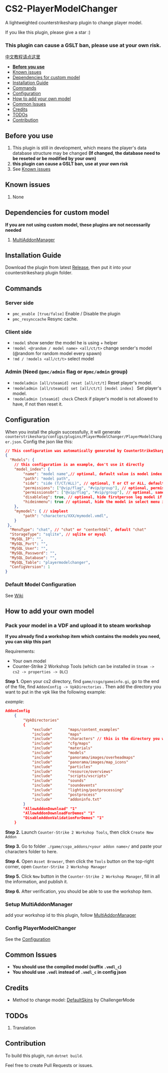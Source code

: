 # CS2-PlayerModelChanger
A lightweighted counterstrikesharp plugin to change player model.

If you like this plugin, please give a star :)
### This plugin can cause a GSLT ban, please use at your own risk.
[中文教程请点这里](https://github.com/samyycX/CS2-PlayerModelChanger/blob/master/README_CN.md)
- **[Before you use](#before-you-use)**
- [Known issues](#known-issues)
- [Dependencies for custom model](#dependencies-for-custom-model)
- [Installation Guide](#installation-guide)
- [Commands](#commands)
- [Configuration](#configuration)
- [How to add your own model](#how-to-add-your-own-model)
- [Common Issues](#common-issues)
- [Credits](#credits)
- [TODOs](#todos)
- [Contribution](#contribution)

## Before you use
1. This plugin is still in development, which means the player's data database structure may be changed **(If changed, the database need to be reseted or be modified by your own)**
2. **this plugin can cause a GSLT ban, use at your own risk**
3. See [Known issues](#known-issues)

## Known issues
1. None

## Dependencies for custom model
**If you are not using custom model, these plugins are not necessarily needed**
1. [MultiAddonManager](https://github.com/Source2ZE/MultiAddonManager)

## Installation Guide
Download the plugin from latest [Release](https://github.com/samyycX/CS2-PlayerModelChanger/releases), then put it into your counterstrikesharp plugin folder.

## Commands
### Server side
- `pmc_enable [true/false]` Enable / Disable the plugin
- `pmc_resynccache` Resync cache.
### Client side
- `!model` show sender the model he is using + helper
- `!model <@random / model name> <all/ct/t>` change sender's model (@random for random model every spawn)
- `!md / !models <all/ct/t>` select model
### Admin (Need `@pmc/admin` flag or `#pmc/admin` group)
- `!modeladmin [all/steamid] reset [all/ct/t]` Reset player's model.
- `!modeladmin [all/steamid] set [all/ct/t] [model index] ` Set player's model.
- `!modeladmin [steamid] check` Check if player's model is not allowed to have, if not then reset it.
## Configuration
When you install the plugin successfully, it will generate `counterstrikesharp/configs/plugins/PlayerModelChanger/PlayerModelChanger.json`.
Config the json like this:
```json
// This configuration was automatically generated by CounterStrikeSharp for plugin 'PlayerModelChanger', at 2024/02/23 11:41:05
{
  "Models": {
	// this configuration is an example, don't use it directly
	"model_index": {
		"name": "model name",// optional, default value is model index
		"path": "model path",
		"side": "side (T/CT/ALL)", // optional, T or CT or ALL, default to ALL, case sensitive
		"permissions": ["@vip/flag", "#vip/group"], // optional, permission to have this model
		"permissionsOr": ["@vip/flag", "#vip/group"], // optional, same as "permissions" but using or condition
		"disableleg": true, // optional, hide firstperson leg model if it is set to true, default is false
		"hideinmenu": true // optional, hide the model in select menu if true, default is false
	},
	"mymodel": { // simplest
		"path": "characters/XXX/mymodel.vmdl",
	}
 },
  "MenuType": "chat", // "chat" or "centerhtml", default "chat"
  "StorageType": "sqlite", // sqlite or mysql
  "MySQL_IP": "",
  "MySQL_Port": "",
  "MySQL_User": "",
  "MySQL_Password": "",
  "MySQL_Database": "",
  "MySQL_Table": "playermodelchanger",
  "ConfigVersion": 1
}
```

### Default Model Configuration
See [Wiki](https://github.com/samyycX/CS2-PlayerModelChanger/wiki/Default-Model-Configuration-(Optional))

## How to add your own model

### Pack your model in a VDF and upload it to steam workshop
**If you already find a workshop item which contains the models you need, you can skip this part**

Requirements:
- Your own model
- Counter-Strike 2 Workshop Tools (which can be installed in `Steam -> cs2 -> properties -> DLC`)

**Step 1.** Open your cs2 directory, find `game/csgo/gameinfo.gi`,
go to the  end of the file, find `AddonConfig -> VpkDirectories`
. Then add the directory you want to put in the vpk like the following example:


*example*:
```json
AddonConfig	
	{
		"VpkDirectories"
		{
			"exclude"       "maps/content_examples"
			"include"       "maps"
			"include"		"characters" // this is the directory you want to add to the vpk
			"include"       "cfg/maps"
			"include"       "materials"
			"include"       "models"
			"include"       "panorama/images/overheadmaps"
			"include"       "panorama/images/map_icons"
			"include"       "particles"
			"include"       "resource/overviews"
			"include"       "scripts/vscripts"
			"include"       "sounds"
			"include"       "soundevents"
			"include"       "lighting/postprocessing"
			"include"       "postprocess"
			"include"       "addoninfo.txt"
		} 
		"AllowAddonDownload" "1"
		"AllowAddonDownloadForDemos" "1"
		"DisableAddonValidationForDemos" "1"
	}
```

**Step 2.** Launch `Counter-Strike 2 Workshop Tools`, then click `Create New Addon`

**Step 3.** Go to folder `./game/csgo_addons/<your addon name>/` and paste your characters folder to here.

**Step 4.** Open `Asset Browser`, then click the `Tools` button on the top-right corner, open `Counter-Strike 2 Workshop Manager`

**Step 5.** Click `New` button in the `Counter-Strike 2 Workshop Manager`, fill in all the information, and publish it.

**Step 6.** After verification, you should be able to use the workshop item.

### Setup MultiAddonManager
add your workshop id to this plugin, follow [MultiAddonManager](https://github.com/Source2ZE/MultiAddonManager)

### Config PlayerModelChanger
See the [Configuration](#configuration)

## Common Issues
- **You should use the compiled model (suffix `.vmdl_c`)**
- **You should use `.vmdl` instead of `.vmdl_c` in config json**

## Credits
- Method to change model: [DefaultSkins](https://github.com/Challengermode/cm-cs2-defaultskins) by ChallengerMode

## TODOs
1. Translation

## Contribution
To build this plugin, run `dotnet build`.

Feel free to create Pull Requests or issues.